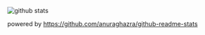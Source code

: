 ![github stats](https://github-readme-stats.vercel.app/api?username=aoitaku&count_private=true&show_icons=true&theme=default)

powered by https://github.com/anuraghazra/github-readme-stats
